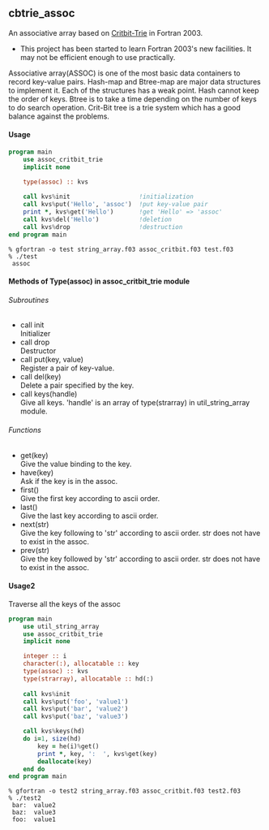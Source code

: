 cbtrie_assoc
--
An associative array based on [Critbit-Trie](https://cr.yp.to/critbit.html) in Fortran 2003.
- This project has been started to learn Fortran 2003's new facilities.
It may not be efficient enough to use practically.

Associative array(ASSOC) is one of the most basic data containers to record key-value pairs.
Hash-map and Btree-map are major data structures to implement it.
Each of the structures has a weak point.
Hash cannot keep the order of keys.
Btree is to take a time depending on the number of keys to do search operation.
Crit-Bit tree is a trie system which has a good balance against the problems.

#### Usage
```Fortran:test.f03
program main
    use assoc_critbit_trie
    implicit none

    type(assoc) :: kvs
    
    call kvs%init                   !initialization
    call kvs%put('Hello', 'assoc')  !put key-value pair
    print *, kvs%get('Hello')       !get 'Hello' => 'assoc'
    call kvs%del('Hello')           !deletion
    call kvs%drop                   !destruction
end program main
```

```shell
% gfortran -o test string_array.f03 assoc_critbit.f03 test.f03
% ./test
 assoc
```

#### Methods of Type(assoc) in assoc_critbit_trie module
###### Subroutines
- call init  
Initializer
- call drop  
Destructor
- call put(key, value)  
Register a pair of key-value.
- call del(key)  
Delete a pair specified by the key.
- call keys(handle)  
Give all keys.
'handle' is an array of type(strarray) in util_string_array module.

###### Functions
- get(key)  
Give the value binding to the key.
- have(key)  
Ask if the key is in the assoc.
- first()  
Give the first key according to ascii order.
- last()  
Give the last key according to ascii order.
- next(str)  
Give the key following to 'str' according to ascii order.
str does not have to exist in the assoc.
- prev(str)  
Give the key followed by 'str' according to ascii order.
str does not have to exist in the assoc.

#### Usage2
Traverse all the keys of the assoc
```Fortran:test2.f03
program main
    use util_string_array
    use assoc_critbit_trie
    implicit none

    integer :: i
    character(:), allocatable :: key
    type(assoc) :: kvs
    type(strarray), allocatable :: hd(:)
    
    call kvs%init
    call kvs%put('foo', 'value1')
    call kvs%put('bar', 'value2')
    call kvs%put('baz', 'value3')

    call kvs%keys(hd)
    do i=1, size(hd)
        key = he(i)%get()
        print *, key, ':  ', kvs%get(key)
        deallocate(key)
    end do
end program main
```

```shell
% gfortran -o test2 string_array.f03 assoc_critbit.f03 test2.f03
% ./test2
 bar:  value2
 baz:  value3
 foo:  value1
```

